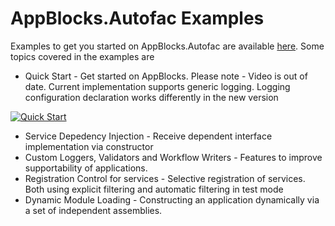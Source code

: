 ﻿# AppBlocks.Autofac Examples

Examples to get you started on AppBlocks.Autofac are available [here](https://github.com/AdsophicSolutions/AppBlocks.Autofac.Examples). Some topics covered in the examples are 

* Quick Start - Get started on AppBlocks. Please note - Video is out of date. Current implementation supports generic logging. Logging configuration declaration works differently in the new version

[![Quick Start](~/images/AppBlocks.QuickStart.png)](https://youtu.be/uaYBKY9dMQk "AppBlocks Quick Start")

* Service Depedency Injection - Receive dependent interface implementation via constructor
* Custom Loggers, Validators and Workflow Writers - Features to improve supportability of applications. 
* Registration Control for services - Selective registration of services. Both using explicit filtering and automatic filtering in test mode  
* Dynamic Module Loading - Constructing an application dynamically via a set of independent assemblies. 

